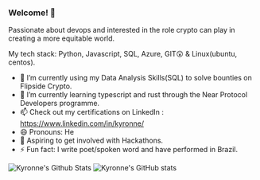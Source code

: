 ### Welcome! 👋

Passionate about devops and interested in the role crypto can play in creating a more equitable world.

My tech stack: Python, Javascript, SQL, Azure, GIT😲 & Linux(ubuntu, centos).

- 🔭 I’m currently using my Data Analysis Skills(SQL) to solve bounties on Flipside Crypto.
- 🌱 I’m currently learning typescript and rust through the Near Protocol Developers programme.
- 📫 Check out my certifications on LinkedIn : https://www.linkedin.com/in/kyronne/
- 😄 Pronouns: He
- 🧭 Aspiring to get involved with Hackathons.
- ⚡ Fun fact: I write poet/spoken word and have performed in Brazil.


![Kyronne's Github Stats](https://github-readme-stats.vercel.app/api/top-langs/?username=kyronne&layout=compact&hide_border=false&theme=darcula&bg_color=00000000&langs_count=6) ![Kyronne's GitHub stats](https://github-readme-stats.vercel.app/api?username=kyronne&count_private=true&layout=compact&hide_border=false&theme=darcula&bg_color=00000000)
